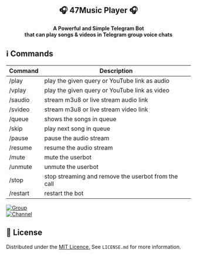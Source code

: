 <h2 align= center><b>🎧 47Music Player 🎧</b></h2>
<h4 align = center>A Powerful and Simple Telegram Bot<br> that can play songs & videos in Telegram group voice chats</h4>


## ℹ️ Commands

| Command  | Description                                          |
| -------  | ---------------------------------------------------- |
| /play    | play the given query or YouTube link as audio        |
| /vplay   | play the given query or YouTube link as video        |
| /saudio  | stream m3u8 or live stream audio link                |
| /svideo  | stream m3u8 or live stream video link                |
| /queue   | shows the songs in queue                             |        
| /skip    | play next song in queue                              |
| /pause   | pause the audio stream                               |
| /resume  | resume the audio stream                              |
| /mute    | mute the userbot                                     |
| /unmute  | unmute the userbot                                   |
| /stop    | stop streaming and remove the userbot from the call  |
| /restart | restart the bot                                      |

<a href="https://t.me/JaguarBotsChat"><img src="https://img.shields.io/badge/Join-Telegram%20Group-blue.svg?logo=telegram" alt="Group"></a><br>
<a href="https://t.me/JaguarBots"><img src="https://img.shields.io/badge/Join-Telegram%20Channel-red.svg?logo=Telegram" alt="Channel"></a>

## 📄 License

Distributed under the [MIT Licence.](https://github.com/ImJanindu/47MusicPlayer/blob/main/LICENSE) See `LICENSE.md` for more information.

